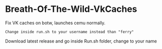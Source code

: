 # Breath-Of-The-Wild-VkCaches
Fix VK caches on botw, launches cemu normally.

```Change inside run.sh to your username instead than "ferry"```

Download latest release and go inside Run.sh folder, change to your name
